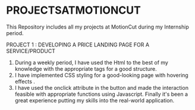 # PROJECTSATMOTIONCUT
<p>This Repository includes all my projects at MotionCut during my Internship period.</p>
<p>PROJECT 1 : DEVELOPING A PRICE LANDING PAGE FOR A SERVICE/PRODUCT</p>
<ol>
  <li>During a weekly period, I have used the Html to the best of my knowledge with the appropriate tags for a good structure.</li>
  <li>I have implemented CSS styling for a good-looking page with hovering effects .</li>
  <li>I have used the onclick attribute in the button and made the interaction feasible with appropriate functions using Javascript. Finally it's been a great experience putting my skills into the real-world application.</li>
</ol>

